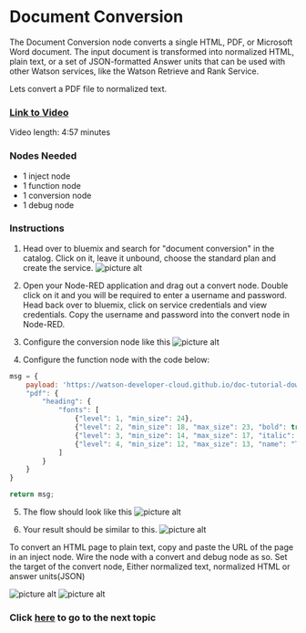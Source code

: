 # Document Conversion

The Document Conversion node converts a single HTML, PDF, or Microsoft Word document. The input document is transformed into normalized HTML, plain text, or a set of JSON-formatted Answer units that can be used with other Watson services, like the Watson Retrieve and Rank Service.

Lets convert a PDF file to normalized text.

### [Link to Video](https://youtu.be/Yj851KqQIfI)

Video length: 4:57 minutes

### Nodes Needed

* 1 inject node
* 1 function node
* 1 conversion node
* 1 debug node

### Instructions

1. Head over to bluemix and search for "document conversion" in the catalog. Click on it, leave it unbound, choose the standard plan and create the service. 
![picture alt](https://github.ibm.com/L-Gamerman/NodeRedEducation/blob/master/Chapter%205%20-%20Watson%20%26%20Cognitive%20API%20Nodes/Conversion/images/Service.png "Service")

2. Open your Node-RED application and drag out a convert node. Double click on it and you will be required to enter a username and password. Head back over to bluemix, click on service credentials and view credentials. Copy the username and password into the convert node in Node-RED.

3. Configure the conversion node like this
![picture alt](https://github.ibm.com/L-Gamerman/NodeRedEducation/blob/master/Chapter%205%20-%20Watson%20%26%20Cognitive%20API%20Nodes/Conversion/images/Conversion%20Config.png "CConfig")

4. Configure the function node with the code below:
```javascript
msg = {
    payload: 'https://watson-developer-cloud.github.io/doc-tutorial-downloads/document-conversion/sample.pdf?cm_mc_uid=92906461259714997912150&cm_mc_sid_50200000=&cm_mc_sid_52640000=',
    "pdf": {
        "heading": {
            "fonts": [
                {"level": 1, "min_size": 24},
                {"level": 2, "min_size": 18, "max_size": 23, "bold": true},
                {"level": 3, "min_size": 14, "max_size": 17, "italic": false},
                {"level": 4, "min_size": 12, "max_size": 13, "name": "Times New Roman"}
            ]
        }
    }
}

return msg;
```
5. The flow should look like this
![picture alt](https://github.ibm.com/L-Gamerman/NodeRedEducation/blob/master/Chapter%205%20-%20Watson%20%26%20Cognitive%20API%20Nodes/Conversion/images/Flow.png "Flow")

6. Your result should be similar to this. 
![picture alt](https://github.ibm.com/L-Gamerman/NodeRedEducation/blob/master/Chapter%205%20-%20Watson%20%26%20Cognitive%20API%20Nodes/Conversion/images/PDF%20Result.png "Result")


To convert an HTML page to plain text, copy and paste the URL of the page in an inject node. Wire the node with a convert and debug node as so. Set the target of the convert node, Either normalized text, normalized HTML or answer units(JSON)

![picture alt](https://github.ibm.com/L-Gamerman/NodeRedEducation/blob/master/Chapter%205%20-%20Watson%20%26%20Cognitive%20API%20Nodes/Conversion/images/Inject%20Config.png "IConfig") ![picture alt](https://github.ibm.com/L-Gamerman/NodeRedEducation/blob/master/Chapter%205%20-%20Watson%20%26%20Cognitive%20API%20Nodes/Conversion/images/HTML%20Result.png "Result") 

### Click [here](https://github.ibm.com/L-Gamerman/NodeRedEducation/tree/master/Chapter%205%20-%20Watson%20%26%20Cognitive%20API%20Nodes/Discovery) to go to the next topic
